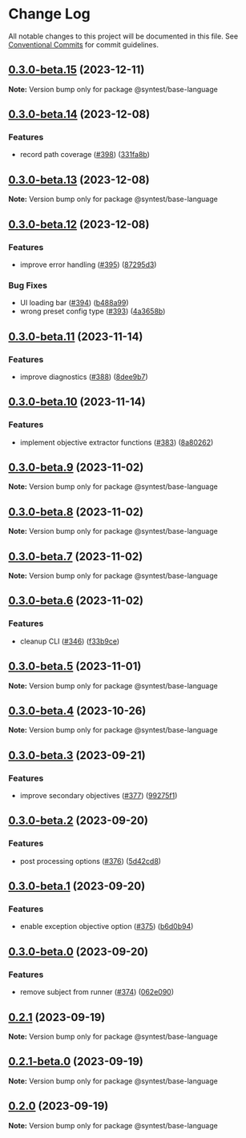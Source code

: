 # Change Log

All notable changes to this project will be documented in this file.
See [Conventional Commits](https://conventionalcommits.org) for commit guidelines.

## [0.3.0-beta.15](https://github.com/syntest-framework/syntest-framework/compare/@syntest/base-language@0.3.0-beta.14...@syntest/base-language@0.3.0-beta.15) (2023-12-11)

**Note:** Version bump only for package @syntest/base-language

## [0.3.0-beta.14](https://github.com/syntest-framework/syntest-framework/compare/@syntest/base-language@0.3.0-beta.13...@syntest/base-language@0.3.0-beta.14) (2023-12-08)

### Features

- record path coverage ([#398](https://github.com/syntest-framework/syntest-framework/issues/398)) ([331fa8b](https://github.com/syntest-framework/syntest-framework/commit/331fa8b78b54f4cd983538bd11ea91d75e773754))

## [0.3.0-beta.13](https://github.com/syntest-framework/syntest-framework/compare/@syntest/base-language@0.3.0-beta.12...@syntest/base-language@0.3.0-beta.13) (2023-12-08)

**Note:** Version bump only for package @syntest/base-language

## [0.3.0-beta.12](https://github.com/syntest-framework/syntest-framework/compare/@syntest/base-language@0.3.0-beta.11...@syntest/base-language@0.3.0-beta.12) (2023-12-08)

### Features

- improve error handling ([#395](https://github.com/syntest-framework/syntest-framework/issues/395)) ([87295d3](https://github.com/syntest-framework/syntest-framework/commit/87295d3a091ac3f5f69686970043a8473d2e08ca))

### Bug Fixes

- UI loading bar ([#394](https://github.com/syntest-framework/syntest-framework/issues/394)) ([b488a99](https://github.com/syntest-framework/syntest-framework/commit/b488a99f6c5479f7f8de23233f0e56bebec17aa1))
- wrong preset config type ([#393](https://github.com/syntest-framework/syntest-framework/issues/393)) ([4a3658b](https://github.com/syntest-framework/syntest-framework/commit/4a3658b622bbf8e3acbd531e0a661ceaa8cb2ec3))

## [0.3.0-beta.11](https://github.com/syntest-framework/syntest-framework/compare/@syntest/base-language@0.3.0-beta.10...@syntest/base-language@0.3.0-beta.11) (2023-11-14)

### Features

- improve diagnostics ([#388](https://github.com/syntest-framework/syntest-framework/issues/388)) ([8dee9b7](https://github.com/syntest-framework/syntest-framework/commit/8dee9b7c266fc54908c896220084729ac8b2ffe3))

## [0.3.0-beta.10](https://github.com/syntest-framework/syntest-framework/compare/@syntest/base-language@0.3.0-beta.9...@syntest/base-language@0.3.0-beta.10) (2023-11-14)

### Features

- implement objective extractor functions ([#383](https://github.com/syntest-framework/syntest-framework/issues/383)) ([8a80262](https://github.com/syntest-framework/syntest-framework/commit/8a80262184a826c9d0ffd37e6a90c95e3acb1327))

## [0.3.0-beta.9](https://github.com/syntest-framework/syntest-framework/compare/@syntest/base-language@0.3.0-beta.8...@syntest/base-language@0.3.0-beta.9) (2023-11-02)

**Note:** Version bump only for package @syntest/base-language

## [0.3.0-beta.8](https://github.com/syntest-framework/syntest-framework/compare/@syntest/base-language@0.3.0-beta.7...@syntest/base-language@0.3.0-beta.8) (2023-11-02)

**Note:** Version bump only for package @syntest/base-language

## [0.3.0-beta.7](https://github.com/syntest-framework/syntest-framework/compare/@syntest/base-language@0.3.0-beta.6...@syntest/base-language@0.3.0-beta.7) (2023-11-02)

**Note:** Version bump only for package @syntest/base-language

## [0.3.0-beta.6](https://github.com/syntest-framework/syntest-framework/compare/@syntest/base-language@0.3.0-beta.5...@syntest/base-language@0.3.0-beta.6) (2023-11-02)

### Features

- cleanup CLI ([#346](https://github.com/syntest-framework/syntest-framework/issues/346)) ([f33b9ce](https://github.com/syntest-framework/syntest-framework/commit/f33b9ce6e3325d77db0bd5177d161e53a6bc1477))

## [0.3.0-beta.5](https://github.com/syntest-framework/syntest-framework/compare/@syntest/base-language@0.3.0-beta.4...@syntest/base-language@0.3.0-beta.5) (2023-11-01)

**Note:** Version bump only for package @syntest/base-language

## [0.3.0-beta.4](https://github.com/syntest-framework/syntest-framework/compare/@syntest/base-language@0.3.0-beta.3...@syntest/base-language@0.3.0-beta.4) (2023-10-26)

**Note:** Version bump only for package @syntest/base-language

## [0.3.0-beta.3](https://github.com/syntest-framework/syntest-framework/compare/@syntest/base-language@0.3.0-beta.2...@syntest/base-language@0.3.0-beta.3) (2023-09-21)

### Features

- improve secondary objectives ([#377](https://github.com/syntest-framework/syntest-framework/issues/377)) ([99275f1](https://github.com/syntest-framework/syntest-framework/commit/99275f111abe675e10f5a04b271e61d8ff0b0789))

## [0.3.0-beta.2](https://github.com/syntest-framework/syntest-framework/compare/@syntest/base-language@0.3.0-beta.1...@syntest/base-language@0.3.0-beta.2) (2023-09-20)

### Features

- post processing options ([#376](https://github.com/syntest-framework/syntest-framework/issues/376)) ([5d42cd8](https://github.com/syntest-framework/syntest-framework/commit/5d42cd8050d6d6601689201e445aedb66b54a699))

## [0.3.0-beta.1](https://github.com/syntest-framework/syntest-framework/compare/@syntest/base-language@0.3.0-beta.0...@syntest/base-language@0.3.0-beta.1) (2023-09-20)

### Features

- enable exception objective option ([#375](https://github.com/syntest-framework/syntest-framework/issues/375)) ([b6d0b94](https://github.com/syntest-framework/syntest-framework/commit/b6d0b949b6eaa8dd89410f0e72b564d649d65e7b))

## [0.3.0-beta.0](https://github.com/syntest-framework/syntest-framework/compare/@syntest/base-language@0.2.1...@syntest/base-language@0.3.0-beta.0) (2023-09-20)

### Features

- remove subject from runner ([#374](https://github.com/syntest-framework/syntest-framework/issues/374)) ([062e090](https://github.com/syntest-framework/syntest-framework/commit/062e090aff8fc8cc7af73fd0578dc63e91ce7a76))

## [0.2.1](https://github.com/syntest-framework/syntest-framework/compare/@syntest/base-language@0.2.1-beta.0...@syntest/base-language@0.2.1) (2023-09-19)

**Note:** Version bump only for package @syntest/base-language

## [0.2.1-beta.0](https://github.com/syntest-framework/syntest-framework/compare/@syntest/base-language@0.2.0-beta.70...@syntest/base-language@0.2.1-beta.0) (2023-09-19)

**Note:** Version bump only for package @syntest/base-language

## [0.2.0](https://github.com/syntest-framework/syntest-framework/compare/@syntest/base-language@0.2.0-beta.70...@syntest/base-language@0.2.0) (2023-09-19)

**Note:** Version bump only for package @syntest/base-language
